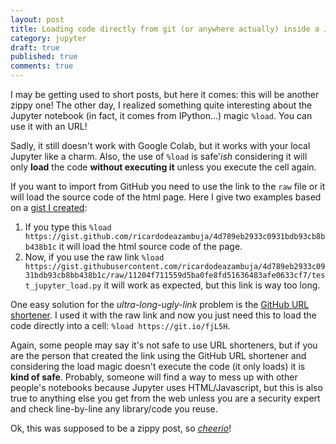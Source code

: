 ```yaml
---
layout: post
title: Loading code directly from git (or anywhere actually) inside a Jupyter cell
category: jupyter
draft: true
published: true
comments: true
---
```


I may be getting used to short posts, but here it comes: this will be another zippy one! The other day, I realized something quite interesting about the Jupyter notebook (in fact, it comes from IPython...) magic ```%load```. You can use it with an URL! 
<!--more-->

Sadly, it still doesn't work with Google Colab, but it works with your local Jupyter like a charm. Also, the use of ```%load``` is safe'*ish* considering it will only **load** the code **without executing it** unless you execute the cell again.


If you want to import from GitHub you need to use the link to the ```raw``` file or it will load the source code of the html page. Here I give two examples based on a [gist I created](https://gist.github.com/ricardodeazambuja/4d789eb2933c0931bdb93cb8bb438b1c):
1. If you type this ```%load https://gist.github.com/ricardodeazambuja/4d789eb2933c0931bdb93cb8bb438b1c``` it will load the html source code of the page.
2. Now, if you use the raw link ```%load https://gist.githubusercontent.com/ricardodeazambuja/4d789eb2933c0931bdb93cb8bb438b1c/raw/11204f711559d5ba0fe8fd51636483afe0633cf7/test_jupyter_load.py``` it will work as expected, but this link is way too long.

One easy solution for the *ultra-long-ugly-link* problem is the [GitHub URL shortener](https://git.io/). I used it with the raw link and now you just need this to load the code directly into a cell: ```%load https://git.io/fjL5H```.

Again, some people may say it's not safe to use URL shorteners, but if you are the person that created the link using the GitHub URL shortener and considering the load magic doesn't execute the code (it only loads) it is **kind of safe**. Probably, someone will find a way to mess up with other people's notebooks because Jupyter uses HTML/Javascript, but this is also true to anything else you get from the web unless you are a security expert and check line-by-line any library/code you reuse.


Ok, this was supposed to be a zippy post, so [*cheerio*](https://en.wiktionary.org/wiki/cheerio)!